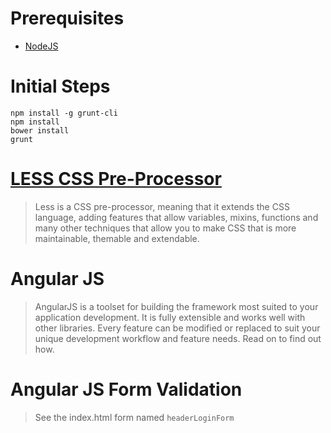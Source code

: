 # Prerequisites
* [NodeJS](http://nodejs.org/)

# Initial Steps
```
npm install -g grunt-cli
npm install
bower install
grunt
```

# [LESS CSS Pre-Processor](http://lesscss.org/)
> Less is a CSS pre-processor, meaning that it extends the CSS language, adding features that allow variables, mixins, functions and many other techniques that allow you to make CSS that is more maintainable, themable and extendable.

# Angular JS
> AngularJS is a toolset for building the framework most suited to your application development. It is fully extensible and works well with other libraries. Every feature can be modified or replaced to suit your unique development workflow and feature needs. Read on to find out how.

# Angular JS Form Validation
> See the index.html form named ```headerLoginForm```
